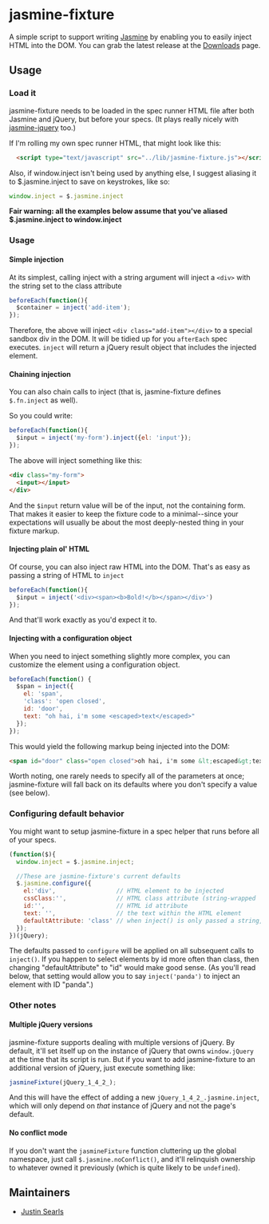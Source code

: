 # jasmine-fixture

A simple script to support writing [Jasmine](http://pivotal.github.com/jasmine) by enabling you to easily inject HTML into the DOM. You can grab the latest release at the [Downloads](https://github.com/searls/jasmine-fixture/downloads) page.

## Usage

### Load it

jasmine-fixture needs to be loaded in the spec runner HTML file after both Jasmine and jQuery, but before your specs. (It plays really nicely with [jasmine-jquery](https://github.com/velesin/jasmine-jquery) too.)

If I'm rolling my own spec runner HTML, that might look like this:

``` html
  <script type="text/javascript" src="../lib/jasmine-fixture.js"></script>
```

Also, if window.inject isn't being used by anything else, I suggest aliasing it to $.jasmine.inject to save on keystrokes, like so:

``` javascript
window.inject = $.jasmine.inject
```

**Fair warning: all the examples below assume that you've aliased $.jasmine.inject to window.inject**

### Usage


#### Simple injection

At its simplest, calling inject with a string argument will inject a `<div>` with the string set to the class attribute

``` javascript
beforeEach(function(){
  $container = inject('add-item');
});
```

Therefore, the above will inject `<div class="add-item"></div>` to a special sandbox div in the DOM. It will be tidied up for you `afterEach` spec executes. `inject` will return a jQuery result object that includes the injected element.

#### Chaining injection

You can also chain calls to inject (that is, jasmine-fixture defines `$.fn.inject` as well).

So you could write:

``` javascript
beforeEach(function(){
  $input = inject('my-form').inject({el: 'input'});
});
```

The above will inject something like this:

``` html
<div class="my-form">
  <input></input>
</div>
```

And the `$input` return value will be of the input, not the containing form. That makes it easier to keep the fixture code to a minimal--since your expectations will usually be about the most deeply-nested thing in your fixture markup.

#### Injecting plain ol' HTML

Of course, you can also inject raw HTML into the DOM. That's as easy as passing a string of HTML to `inject`

``` javascript
beforeEach(function(){
  $input = inject('<div><span><b>Bold!</b></span></div>')
});
```

And that'll work exactly as you'd expect it to.

#### Injecting with a configuration object

When you need to inject something slightly more complex, you can customize the element using a configuration object.

``` javascript
beforeEach(function() {
  $span = inject({
    el: 'span',
    'class': 'open closed',
    id: 'door',
    text: "oh hai, i'm some <escaped>text</escaped>"
  });
});
```

This would yield the following markup being injected into the DOM:

``` html
<span id="door" class="open closed">oh hai, i'm some &lt;escaped&gt;text&lt;/escaped&gt;</span>
```

Worth noting, one rarely needs to specify all of the parameters at once; jasmine-fixture will fall back on its defaults where you don't specify a value (see below).


### Configuring default behavior

You might want to setup jasmine-fixture in a spec helper that runs before all of your specs.

``` javascript
(function($){
  window.inject = $.jasmine.inject;

  //These are jasmine-fixture's current defaults
  $.jasmine.configure({
    el:'div',                 // HTML element to be injected
    cssClass:'',              // HTML class attribute (string-wrapped 'class' can also be used)
    id:'',                    // HTML id attribute
    text: '',                 // the text within the HTML element
    defaultAttribute: 'class' // when inject() is only passed a string, it'll be set on this attribute
  });
})(jQuery);
```

The defaults passed to `configure` will be applied on all subsequent calls to `inject()`. If you happen to select elements by id more often than class, then changing "defaultAttribute" to "id" would make good sense. (As you'll read below, that setting would allow you to say `inject('panda')` to inject an element with ID "panda".)

### Other notes

#### Multiple jQuery versions

jasmine-fixture supports dealing with multiple versions of jQuery. By default, it'll set itself up on the instance of jQuery that owns `window.jQuery` at the time that its script is run. But if you want to add jasmine-fixture to an additional version of jQuery, just execute something like:

``` javascript
jasmineFixture(jQuery_1_4_2_);
```

And this will have the effect of adding a new `jQuery_1_4_2_.jasmine.inject`, which will only depend on *that* instance of jQuery and not the page's default.

#### No conflict mode

If you don't want the `jasmineFixture` function cluttering up the global namespace, just call `$.jasmine.noConflict()`, and it'll relinquish ownership to whatever owned it previously (which is quite likely to be `undefined`).

## Maintainers

* [Justin Searls](http://about.me/searls)